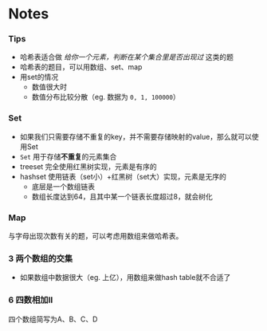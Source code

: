 # Notes

### Tips
- 哈希表适合做 *给你一个元素，判断在某个集合里是否出现过* 这类的题
- 哈希表的题目，可以用数组、set、map
- 用set的情况
  - 数值很大时
  - 数值分布比较分散（eg. 数据为 `0, 1, 100000`）

### Set
- 如果我们只需要存储不重复的key，并不需要存储映射的value，那么就可以使用Set
- `Set` 用于存储**不重复**的元素集合
- treeset 完全使用红黑树实现，元素是有序的
- hashset 使用链表（set小）+红黑树（set大）实现，元素是无序的
  - 底层是一个数组链表
  - 数组长度达到64，且其中某一个链表长度超过8，就会树化

### Map


与字母出现次数有关的题，可以考虑用数组来做哈希表。


### 3 两个数组的交集
- 如果数组中数据很大（eg. 上亿），用数组来做hash table就不合适了

### 6 四数相加II
四个数组简写为A、B、C、D
